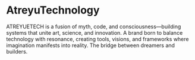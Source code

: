 # AtreyuTechnology # 
 ATREYUETECH is a fusion of myth, code, and consciousness—building systems that unite art, science, and innovation. A brand born to balance technology with resonance, creating tools, visions, and frameworks where imagination manifests into reality. The bridge between dreamers and builders.
